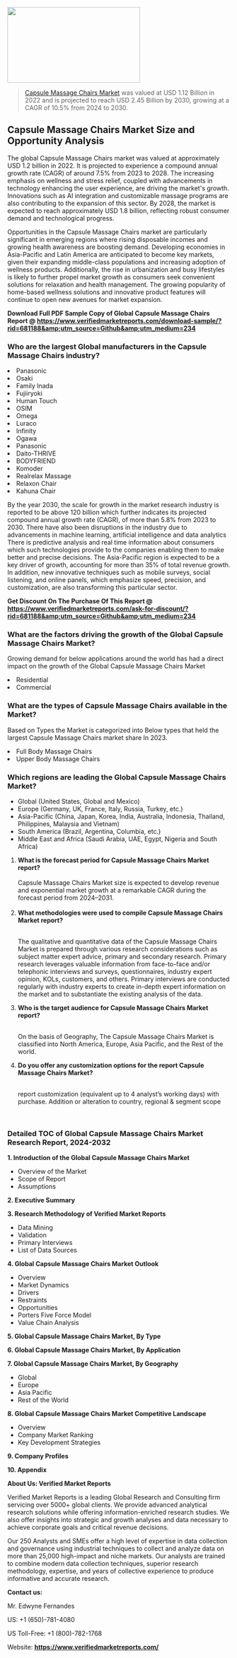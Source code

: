 <img src="https://ffe5etoiles.com/wp-content/uploads/2024/12/MST1-300x171.png" alt="" width="300" height="171" class="alignnone size-medium wp-image-20088" /><blockquote><p><p><a href="https://www.verifiedmarketreports.com/download-sample/?rid=681188&utm_source=Github&utm_medium=234" target="_blank">Capsule Massage Chairs Market</a> was valued at USD 1.12 Billion in 2022 and is projected to reach USD 2.45 Billion by 2030, growing at a CAGR of 10.5% from 2024 to 2030.</p></blockquote><p><h2>Capsule Massage Chairs Market Size and Opportunity Analysis</h2><p>The global Capsule Massage Chairs market was valued at approximately USD 1.2 billion in 2022. It is projected to experience a compound annual growth rate (CAGR) of around 7.5% from 2023 to 2028. The increasing emphasis on wellness and stress relief, coupled with advancements in technology enhancing the user experience, are driving the market's growth. Innovations such as AI integration and customizable massage programs are also contributing to the expansion of this sector. By 2028, the market is expected to reach approximately USD 1.8 billion, reflecting robust consumer demand and technological progress.</p><p>Opportunities in the Capsule Massage Chairs market are particularly significant in emerging regions where rising disposable incomes and growing health awareness are boosting demand. Developing economies in Asia-Pacific and Latin America are anticipated to become key markets, given their expanding middle-class populations and increasing adoption of wellness products. Additionally, the rise in urbanization and busy lifestyles is likely to further propel market growth as consumers seek convenient solutions for relaxation and health management. The growing popularity of home-based wellness solutions and innovative product features will continue to open new avenues for market expansion.</p></p><p class=""><strong>Download Full PDF Sample Copy of Global Capsule Massage Chairs Report @ <a href="https://www.verifiedmarketreports.com/download-sample/?rid=681188&amp;utm_source=Github&amp;utm_medium=234" target="_blank">https://www.verifiedmarketreports.com/download-sample/?rid=681188&amp;utm_source=Github&amp;utm_medium=234</a></strong></p><h3 id="" class="">Who are the largest Global manufacturers in the Capsule Massage Chairs industry?</h3><p><li>Panasonic</li><li> Osaki</li><li> Family Inada</li><li> Fujiiryoki</li><li> Human Touch</li><li> OSIM</li><li> Omega</li><li> Luraco</li><li> Infinity</li><li> Ogawa</li><li> Panasonic</li><li> Daito-THRIVE</li><li> BODYFRIEND</li><li> Komoder</li><li> Realrelax Massage</li><li> Relaxon Chair</li><li> Kahuna Chair</li></p><div class=""><div class="" dir="" data-message-author-role="" data-message-id="" data-message-model-slug=""><div class=""><div class=""><div class=""><div class="" dir="" data-message-author-role="" data-message-id="" data-message-model-slug=""><div class=""><div class=""><p>By the year 2030, the scale for growth in the market research industry is reported to be above 120 billion which further indicates its projected compound annual growth rate (CAGR), of more than 5.8% from 2023 to 2030. There have also been disruptions in the industry due to advancements in machine learning, artificial intelligence and data analytics There is predictive analysis and real time information about consumers which such technologies provide to the companies enabling them to make better and precise decisions. The Asia-Pacific region is expected to be a key driver of growth, accounting for more than 35% of total revenue growth. In addition, new innovative techniques such as mobile surveys, social listening, and online panels, which emphasize speed, precision, and customization, are also transforming this particular sector.</p><p><strong>Get Discount On The Purchase Of This Report @&nbsp; <a href="https://www.verifiedmarketreports.com/ask-for-discount/?rid=681188&amp;utm_source=Github&amp;utm_medium=234" target="_blank">https://www.verifiedmarketreports.com/ask-for-discount/?rid=681188&amp;utm_source=Github&amp;utm_medium=234</a></strong></p></div></div></div></div></div></div></div></div><h3 id="" class="">What are the factors driving the growth of the Global Capsule Massage Chairs Market?</h3><p id="" class="">Growing demand for below applications around the world has had a direct impact on the growth of the Global Capsule Massage Chairs Market</p><p id="" class=""><li>Residential</li><li> Commercial</li></p><h3 id="" class="">What are the types of Capsule Massage Chairs available in the Market?</h3><p id="" class="">Based on Types the Market is categorized into Below types that held the largest Capsule Massage Chairs market share In 2023.</p><p id="" class=""><li>Full Body Massage Chairs</li><li> Upper Body Massage Chairs</li></p><h3 id="" class="">Which regions are leading the Global Capsule Massage Chairs Market?</h3><ul><li>Global (United States, Global and Mexico)</li><li>Europe (Germany, UK, France, Italy, Russia, Turkey, etc.)</li><li>Asia-Pacific (China, Japan, Korea, India, Australia, Indonesia, Thailand, Philippines, Malaysia and Vietnam)</li><li>South America (Brazil, Argentina, Columbia, etc.)</li><li>Middle East and Africa (Saudi Arabia, UAE, Egypt, Nigeria and South Africa)</li></ul><p><ol><li><strong>What is the forecast period for Capsule Massage Chairs Market report?<br /></strong><br /><span data-sheets-root="1" data-sheets-value="{&quot;1&quot;:2,&quot;2&quot;:&quot;XXXX size is expected to develop revenue and exponential market growth at a remarkable CAGR during the forecast period from 2024&ndash;2030.&quot;}" data-sheets-userformat="{&quot;2&quot;:12674,&quot;4&quot;:{&quot;1&quot;:2,&quot;2&quot;:16776960},&quot;10&quot;:2,&quot;11&quot;:0,&quot;15&quot;:&quot;Arial&quot;,&quot;16&quot;:12}">Capsule Massage Chairs Market size is expected to develop revenue and exponential market growth at a remarkable CAGR during the forecast period from 2024&ndash;2031.</span><br /><br /></li><li><strong>What methodologies were used to compile Capsule Massage Chairs Market report?<br /><br /></strong><p>The qualitative and quantitative data of the&nbsp;Capsule Massage Chairs Market is prepared through various research considerations such as subject matter expert advice, primary and secondary research. Primary research leverages valuable information from face-to-face and/or telephonic interviews and surveys, questionnaires, industry expert opinion, KOLs, customers, and others. Primary interviews are conducted regularly with industry experts to create in-depth expert information on the market and to substantiate the existing analysis of the data.&nbsp;</p></li><li><strong>Who is the target audience for Capsule Massage Chairs Market report?<br /><br /></strong><p>On the basis of Geography, The&nbsp;Capsule Massage Chairs Market is classified into North America, Europe, Asia Pacific, and the Rest of the world.</p></li><li><strong>Do you offer any customization options for the report Capsule Massage Chairs Market?<br /><br /></strong><p>report customization (equivalent up to 4 analyst&rsquo;s working days) with purchase. Addition or alteration to country, regional &amp; segment scope</p><p>&nbsp;</p></li></ol></p><h3 id="" class="">Detailed TOC of Global Capsule Massage Chairs Market Research Report, 2024-2032</h3><p id="" class=""><strong>1. Introduction of the Global Capsule Massage Chairs Market</strong></p><ul><li>Overview of the Market</li><li>Scope of Report</li><li>Assumptions</li></ul><p id="" class=""><strong>2. Executive Summary</strong></p><p id="" class=""><strong>3. Research Methodology of&nbsp;Verified Market Reports</strong></p><ul><li>Data Mining</li><li>Validation</li><li>Primary Interviews</li><li>List of Data Sources</li></ul><p id="" class=""><strong>4. Global Capsule Massage Chairs Market Outlook</strong></p><ul><li>Overview</li><li>Market Dynamics</li><li>Drivers</li><li>Restraints</li><li>Opportunities</li><li>Porters Five Force Model</li><li>Value Chain Analysis</li></ul><p id="" class=""><strong>5. Global Capsule Massage Chairs Market, By&nbsp;Type</strong></p><p id="" class=""><strong>6. Global Capsule Massage Chairs Market, By Application</strong></p><p id="" class=""><strong>7. Global Capsule Massage Chairs Market, By Geography</strong></p><ul><li>Global</li><li>Europe</li><li>Asia Pacific</li><li>Rest of the World</li></ul><p id="" class=""><strong>8. Global Capsule Massage Chairs Market Competitive Landscape</strong></p><ul><li>Overview</li><li>Company Market Ranking</li><li>Key Development Strategies</li></ul><p id="" class=""><strong>9. Company Profiles</strong></p><p id="" class=""><strong>10. Appendix</strong></p><p id="" class=""><strong>About Us: Verified Market Reports</strong></p><p id="" class="">Verified Market Reports is a leading Global Research and Consulting firm servicing over 5000+ global clients. We provide advanced analytical research solutions while offering information-enriched research studies. We also offer insights into strategic and growth analyses and data necessary to achieve corporate goals and critical revenue decisions.</p><p id="" class="">Our 250 Analysts and SMEs offer a high level of expertise in data collection and governance using industrial techniques to collect and analyze data on more than 25,000 high-impact and niche markets. Our analysts are trained to combine modern data collection techniques, superior research methodology, expertise, and years of collective experience to produce informative and accurate research.</p><p id="" class=""><strong>Contact us:</strong></p><p id="" class="">Mr. Edwyne Fernandes</p><p id="" class="">US: +1 (650)-781-4080</p><p id="" class="">US Toll-Free: +1 (800)-782-1768</p><p id="" class="">Website: <a target="" data-test-app-aware-link=""><strong>https://www.verifiedmarketreports.com/</strong></a></p>
